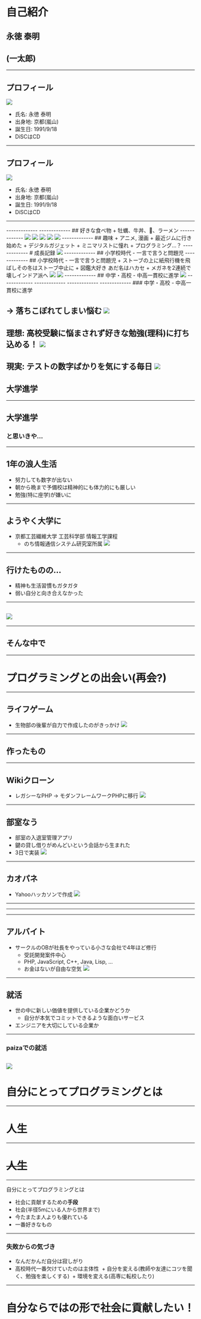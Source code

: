 # 自己紹介
## 永徳 泰明
## (一太郎)
-------------
## プロフィール
<img src="img/itoko.jpg" class="exsmall"></img>

- 氏名: 永徳 泰明
- 出身地: 京都(嵐山)
- 誕生日: 1991/9/18
- DiSCはCD
-------------
## プロフィール
<img src="img/honnin.jpg" class="small"></img>

- 氏名: 永徳 泰明
- 出身地: 京都(嵐山)
- 誕生日: 1991/9/18
- DiSCはCD
-------------
<div id="drawChart" class="full"></div>
-------------
<!-- .slide: data-background-image="img/arashiyama.jpg" -->
-------------
## 好きな食べ物
  + 牡蠣、牛丼、🍻、ラーメン
-------------
<img src="img/ramen1.jpg" class="small"></img>
<img src="img/ramen2.jpg" class="small"></img>
<img src="img/ramen3.jpg" class="small"></img>
<img src="img/ramen4.jpg" class="small"></img>
<img src="img/ramen5.jpg" class="small"></img>
-------------
## 趣味
  + アニメ, 漫画
  + 最近ジムに行き始めた
  + デジタルガジェット
  + ミニマリストに憧れ
  + プログラミング…？
-------------
# 成長記録
<img src="img/seichouki.png"></img>
-------------
## 小学校時代
- 一言で言うと問題児
-------------
## 小学校時代
- 一言で言うと問題児
  + ストーブの上に紙飛行機を飛ばしその冬はストーブ中止に
  + 図鑑大好き あだ名はハカセ
  + メガネを2連続で壊しインドア派へ
  <img src="img/sekiyu_stove_yakan.png" class="small"></img>
  <img src="img/kamihikouki_girl.png" class="small"></img>
-------------
## 中学・高校
- 中高一貫校に進学
<img src="img/rakusei.jpg" class="big"></img>
-------------
<!-- .slide: data-background-image="img/syugaku.jpg"-->
-------------
<!-- .slide: data-background-image="img/yama.jpg"-->
-------------
<!-- .slide: data-background-image="img/yama2.jpg"-->
-------------
### 中学・高校
- 中高一貫校に進学

→ 落ちこぼれてしまい悩む
<img src="img/kids_oitekibori.png" class="big"></img>
-------------
理想: 高校受験に悩まされず好きな勉強(理科)に打ち込める！
<img src="img/job_suugakusya.png" class="big"></img>
-------------
現実: テストの数字ばかりを気にする毎日
<img src="img/tuuchihyou_boy_shock.png" class="small"></img>
-------------
## 大学進学
-------------
## 大学進学
### と思いきや…
<!-- .slide: data-background="grey" -->
-------------
## 1年の浪人生活
<!-- .slide: data-background="black" -->
- 努力しても数字が出ない
- 朝から晩まで予備校は精神的にも体力的にも厳しい
- 勉強(特に座学)が嫌いに
-------------
## ようやく大学に
 - 京都工芸繊維大学 工芸科学部 情報工学課程
   + のち情報通信システム研究室所属
 <img src="img/logo.svg" class="big"></img>
-------------
## 行けたものの…
- 精神も生活習慣もガタガタ
- 弱い自分と向き合えなかった
-------------
<img src="img/tanni.png" class="mid"></img>
-------------
<!-- .slide: data-background-image="img/daigaku.jpg"-->
-------------
## そんな中で
-------------
# プログラミングとの出会い(再会?)

-------------
## ライフゲーム
- 生物部の後輩が自力で作成したのがきっかけ
<img src="img/lifegame.gif" class="big"></img>
------------
## 作ったもの
------------
## Wikiクローン
- レガシーなPHP → モダンフレームワークPHPに移行
<img src="img/kitcc.png"></img>
------------
## 部室なう
- 部室の入退室管理アプリ
- 鍵の貸し借りがめんどいという会話から生まれた
- 3日で実装
<img src="img/busitu.jpg" class="small"></img>
------------
## カオパネ
- Yahooハッカソンで作成
<img src="img/kaopane.png" class="small"></img>
------------
<!-- .slide: data-background-image="img/kaopane1.png" data-background-size="contain;"-->
------------
<!-- .slide: data-background-image="img/kaopane2.png" data-background-size="contain;"-->
------------
## アルバイト
- サークルのOBが社長をやっている小さな会社で4年ほど修行
  + 受託開発案件中心
  + PHP, JavaScript, C++, Java, Lisp, ...
  + お金はないが自由な空気
  <img src="img/axe.png"></img>
------------
## 就活
- 世の中に新しい価値を提供している企業かどうか
  + 自分が本気でコミットできるような面白いサービス
- エンジニアを大切にしている企業か
------------
### paizaでの就活
<img src="img/paiza.png"></img>
-------------
# 自分にとってプログラミングとは
-------------
# 人生
-------------
# <s>人生</s>
-------------
自分にとってプログラミングとは
- 社会に貢献するための**手段**
 - 社会(半径5mにいる人から世界まで)
 - 今たまたま人よりも優れている
 - 一番好きなもの
-------------
### 失敗からの気づき
- なんだかんだ自分は寂しがり
- 高校時代一番欠けていたのは主体性
  + 自分を変える(教師や友達にコツを聞く、勉強を楽しくする)
  + 環境を変える(高専に転校したり)
-------------
# 自分ならではの形で社会に貢献したい！
